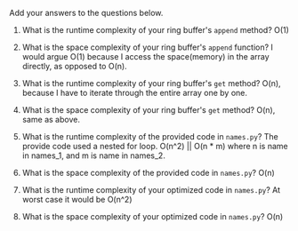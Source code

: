 Add your answers to the questions below.

1. What is the runtime complexity of your ring buffer's `append` method?
O(1)

2. What is the space complexity of your ring buffer's `append` function?
I would argue O(1) because I access the space(memory) in the array directly,
as opposed to O(n). 

3. What is the runtime complexity of your ring buffer's `get` method?
O(n), because I have to iterate through the entire array one by one.

4. What is the space complexity of your ring buffer's `get` method?
O(n), same as above.

5. What is the runtime complexity of the provided code in `names.py`?
The provide code used a nested for loop. O(n^2) || O(n * m) 
where n is name in names_1, and m is name in names_2. 

6. What is the space complexity of the provided code in `names.py`?
O(n)

7. What is the runtime complexity of your optimized code in `names.py`?
At worst case it would be O(n^2)

8. What is the space complexity of your optimized code in `names.py`?
O(n)
